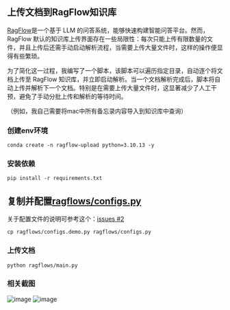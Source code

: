 ## 上传文档到RagFlow知识库
[RagFlow](https://github.com/infiniflow/ragflow)是一个基于 LLM 的问答系统，能够快速构建智能问答平台。然而，RagFlow 默认的知识库上传界面存在一些局限性：每次只能上传有限数量的文件，并且上传后还需手动启动解析流程，当需要上传大量文件时，这样的操作便显得有些繁琐。

为了简化这一过程，我编写了一个脚本，该脚本可以遍历指定目录，自动逐个将文档上传至 RagFlow 知识库，并立即启动解析。当一个文档解析完成后，脚本将自动上传并解析下一个文档。特别是在需要上传大量文件时，这显著减少了人工干预，避免了手动分批上传和解析的等待时间。

（例如，我自己需要将mac中所有备忘录内容导入到知识库中查询）

### 创建env环境
```shell
conda create -n ragflow-upload python=3.10.13 -y
```

### 安装依赖
```shell
pip install -r requirements.txt
```

## 复制并配置[ragflows/configs.py](ragflows/configs.py)
关于配置文件的说明可参考这个：[issues #2](https://github.com/Samge0/ragflow-upload/issues/2)
```shell
cp ragflows/configs.demo.py ragflows/configs.py
```

### 上传文档
```shell
python ragflows/main.py
```

### 相关截图
![image](https://github.com/user-attachments/assets/13c93d4a-66fd-4083-ab2c-75c93ef94ab0)
![image](https://github.com/user-attachments/assets/aad9dfb0-3231-4b33-8768-08a2d99cf47e)
